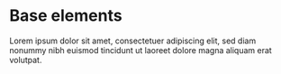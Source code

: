 # Base elements

Lorem ipsum dolor sit amet, consectetuer adipiscing elit, sed diam nonummy nibh euismod tincidunt ut laoreet dolore magna aliquam erat volutpat.